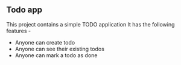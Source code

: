 ## Todo app

This project contains a simple TODO application
It has the following features -

- Anyone can create todo
- Anyone can see their existing todos
- Anyone can mark a todo as done
